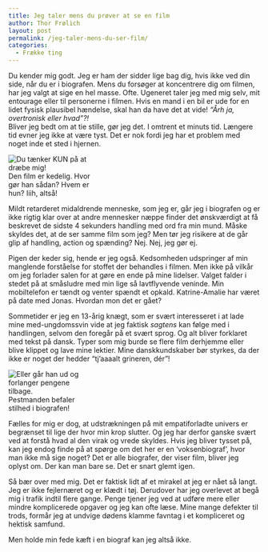 ```yaml
---
title: Jeg taler mens du prøver at se en film
author: Thor Frølich
layout: post
permalink: /jeg-taler-mens-du-ser-film/
categories:
  - Frække ting
---
```

Du kender mig godt. Jeg er ham der sidder lige bag dig, hvis ikke ved din side, når du er i biografen. Mens du forsøger at koncentrere dig om filmen, har jeg valgt at sige en hel masse. Ofte. Ugeneret taler jeg med mig selv, mit entourage eller til personerne i filmen. Hvis en mand i en bil er ude for en lidet fysisk plausibel hændelse, skal han da have det at vide! *“Årh ja, overtronisk eller hvad”?!*  
Bliver jeg bedt om at tie stille, gør jeg det. I omtrent et minuts tid. Længere tid evner jeg ikke at være tyst. Det er nok fordi jeg har et problem med noget inde et sted i hjernen.

<div class="bitImage bitRight" style="width: 188px">
  <img src="http://www.abekat.net/images/chatty_01.jpg" alt="Du tænker KUN på at dræbe mig!" /><br /> Den film er kedelig. Hvor gør han sådan? Hvem er hun? Iiih, altså!
</div>

Mildt retarderet midaldrende menneske, som jeg er, går jeg i biografen og er ikke rigtig klar over at andre mennesker næppe finder det ønskværdigt at få beskrevet de sidste 4 sekunders handling med ord fra min mund. Måske skyldes det, at de ser samme film som jeg? Men tør jeg risikere at de går glip af handling, action og spænding? Nej. Nej, jeg gør ej.

Pigen der keder sig, hende er jeg også. Kedsomheden udspringer af min manglende forståelse for stoffet der behandles i filmen. Men ikke på vilkår om jeg forlader salen for at gøre en ende på mine lidelser. Valget falder i stedet på at småsludre med min lige så lavtflyvende veninde. Min mobiltelefon er tændt og venter spændt et opkald. Katrine-Amalie har været på date med Jonas. Hvordan mon det er gået?

Sommetider er jeg en 13-årig knægt, som er svært interesseret i at lade mine med-ungdomssvin vide at jeg faktisk *sagtens* kan følge med i handlingen, selvom den foregår på et svært sprog. Og alt bliver forklaret med tekst på dansk. Typer som mig burde se flere film derhjemme eller blive klippet og lave mine lektier. Mine danskkundskaber bør styrkes, da der ikke er noget der hedder “tj’aaaalt grineren, dér”!

<div class="bitImage bitLeft" style="width: 156px">
  <img src="http://www.abekat.net/images/plagueman.gif" alt="Eller går han ud og forlanger pengene tilbage." /><br /> Pestmanden befaler stilhed i biografen!
</div>

Fælles for mig er dog, at udstrækningen på mit empatiforladte univers er begrænset til lige der hvor min krop slutter. Og jeg har derfor ganske svært ved at forstå hvad al den virak og vrede skyldes. Hvis jeg bliver tysset på, kan jeg endog finde på at spørge om det her er en ‘voksenbiograf’, hvor man ikke må sige noget? Det er alle biografer, der viser film, bliver jeg oplyst om. Der kan man bare se. Det er snart glemt igen.

Så bær over med mig. Det er faktisk lidt af et mirakel at jeg er nået så langt. Jeg er ikke fejlernæret og er klædt i tøj. Derudover har jeg overlevet at begå mig i trafik indtil flere gange. Penge tjener jeg ved at udføre mere eller mindre komplicerede opgaver og jeg kan ofte læse. Mine mange defekter til trods, formår jeg at undvige dødens klamme favntag i et kompliceret og hektisk samfund.

Men holde min fede kæft i en biograf kan jeg altså ikke.